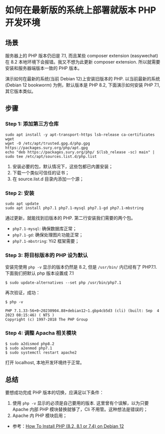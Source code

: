 # 如何在最新版的系统上部署就版本 PHP 开发环境

场景
--------------------------------------------------------------------------
服务器上的 PHP 版本仍旧是 7.1, 而且某些 composer extension (easywechat) 在 8.2 本地环境下会报错。我又不想为此更新 composer extension. 所以就需要安装和服务器端版本一致的 PHP 版本。

演示如何在最新的系统(当前 Debian 12)上安装旧版本的 PHP. 以当前最新的系统 (Debian 12 bookworm) 为例，默认版本是 PHP 8.2, 下面演示如何安装 PHP 7.1, 其它版本类似。

步骤
--------------------------------------------------------------------------

### Step 1: 添加第三方仓库

```
sudo apt install -y apt-transport-https lsb-release ca-certificates wget
wget -O /etc/apt/trusted.gpg.d/php.gpg https://packages.sury.org/php/apt.gpg
echo "deb https://packages.sury.org/php/ $(lsb_release -sc) main" | sudo tee /etc/apt/sources.list.d/php.list
```

1. 安装必要的包，默认情况下，这些包都已内置安装；
2. 下载一个类似可信任的证书；
3. 在 source.list.d 目录内添加一个源；

### Step 2: 安装

```
sudo apt update
sudo apt install php7.1 php7.1-mysql php7.1-gd php7.1-mbstring
```

通过更新，就能找到旧版本的 PHP. 第二行安装我们需要的两个包。

- `php7.1-mysql`: 确保数据库正常；
- `php7.1-gd`: 确保处理图片功能正常；
- `php7.1-mbstring`: Yii2 框架需要；

### Step 3: 将目标版本的 PHP 设为默认
安装完使用 `php -v` 显示的版本仍然是 8.2, 但是 `/usr/bin/` 内已经有了 PHP7.1. 下面我们把默认 php 版本设置成 7.1

```
$ sudo update-alternatives --set php /usr/bin/php7.1
```

再次验证，成功：

```
$ php -v

PHP 7.1.33-56+0~20230904.88+debian12~1.gbp4cb5d3 (cli) (built: Sep  4 2023 08:15:46) ( NTS )
Copyright (c) 1997-2018 The PHP Group
```

### Step 4: 调整 Apacha 相关模块

```
$ sudo a2dismod php8.2
$ sudo a2enmod php7.1
$ sudo systemctl restart apache2
```

打开 localhost, 本地开发环境终于正常。

总结
--------------------------------------------------------------------------
要想成功完成 PHP 版本的切换，应满足以下条件：

1. 使用 `php -v` 显示的必须是自己要用的版本. 这里曾有个误解，以为只要 Apache 内部 PHP 模块替换就够了，Cli 不用管。这种想法是错误的；
2. Apache 内 PHP 模块启用；

- 参考：[How To Install PHP (8.2, 8.1 or 7.4) on Debian 12][ref]

[ref]: https://tecadmin.net/how-to-install-php-on-debian-12/
